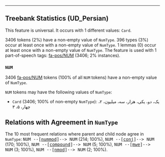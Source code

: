 

--------------------------------------------------------------------------------

## Treebank Statistics (UD_Persian)

This feature is universal.
It occurs with 1 different values: `Card`.

3406 tokens (2%) have a non-empty value of `NumType`.
396 types (3%) occur at least once with a non-empty value of `NumType`.
1 lemmas (0) occur at least once with a non-empty value of `NumType`.
The feature is used with 1 part-of-speech tags: [fa-pos/NUM]() (3406; 2% instances).

### `NUM`

3406 [fa-pos/NUM]() tokens (100% of all `NUM` tokens) have a non-empty value of `NumType`.

`NUM` tokens may have the following values of `NumType`:

* `Card` (3406; 100% of non-empty `NumType`): یک، دو، یکی، هزار، سه، میلیون، ۲، چهار، ۵، ۳

## Relations with Agreement in `NumType`

The 10 most frequent relations where parent and child node agree in `NumType`:
<tt>NUM --[<a href="../dep/nummod.html">nummod</a>]--> NUM</tt> (214; 100%),
<tt>NUM --[<a href="../dep/conj.html">conj</a>]--> NUM</tt> (170; 100%),
<tt>NUM --[<a href="../dep/compound.html">compound</a>]--> NUM</tt> (5; 100%),
<tt>NUM --[<a href="../dep/mwe.html">mwe</a>]--> NUM</tt> (3; 100%),
<tt>NUM --[<a href="../dep/nmod.html">nmod</a>]--> NUM</tt> (2; 100%).

